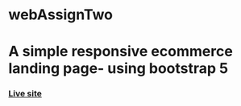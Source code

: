 # webAssignTwo
# A simple responsive ecommerce landing page- using bootstrap 5

### [Live site](https://asrezoun.github.io/webAssignTwo/)
